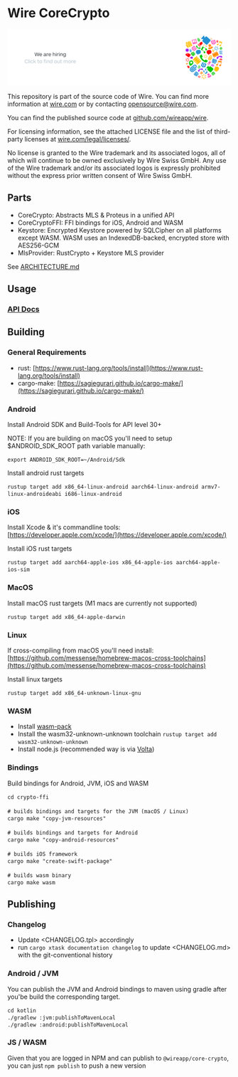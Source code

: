 # Wire CoreCrypto

[![Wire logo](https://github.com/wireapp/wire/blob/master/assets/header-small.png?raw=true)](https://wire.com/jobs/)

This repository is part of the source code of Wire. You can find more information at [wire.com](https://wire.com) or by contacting opensource@wire.com.

You can find the published source code at [github.com/wireapp/wire](https://github.com/wireapp/wire).

For licensing information, see the attached LICENSE file and the list of third-party licenses at [wire.com/legal/licenses/](https://wire.com/legal/licenses/).

No license is granted to the Wire trademark and its associated logos, all of which will continue to be owned exclusively by Wire Swiss GmbH. Any use of the Wire trademark and/or its associated logos is expressly prohibited without the express prior written consent of Wire Swiss GmbH.

## Parts

* CoreCrypto: Abstracts MLS & Proteus in a unified API
* CoreCryptoFFI: FFI bindings for iOS, Android and WASM
* Keystore: Encrypted Keystore powered by SQLCipher on all platforms except WASM. WASM uses an IndexedDB-backed, encrypted store with AES256-GCM
* MlsProvider: RustCrypto + Keystore MLS provider

See [ARCHITECTURE.md](docs/ARCHITECTURE.md)

## Usage

### [API Docs](https://wireapp.github.io/core-crypto/core_crypto/)

## Building

### General Requirements

- rust: [https://www.rust-lang.org/tools/install](https://www.rust-lang.org/tools/install)
- cargo-make: [https://sagiegurari.github.io/cargo-make/](https://sagiegurari.github.io/cargo-make/)

### Android

Install Android SDK and Build-Tools for API level 30+

NOTE: If you are building on macOS you'll need to setup $ANDROID_SDK_ROOT path variable manually:
```ignore
export ANDROID_SDK_ROOT=~/Android/Sdk
```
Install android rust targets
```ignore
rustup target add x86_64-linux-android aarch64-linux-android armv7-linux-androideabi i686-linux-android
```

### iOS

Install Xcode & it's commandline tools: [https://developer.apple.com/xcode/](https://developer.apple.com/xcode/)

Install iOS rust targets

```ignore
rustup target add aarch64-apple-ios x86_64-apple-ios aarch64-apple-ios-sim
```

### MacOS

Install macOS rust targets (M1 macs are currently not supported)
```ignore
rustup target add x86_64-apple-darwin
```

### Linux

If cross-compiling from macOS you'll need install: [https://github.com/messense/homebrew-macos-cross-toolchains](https://github.com/messense/homebrew-macos-cross-toolchains)

Install linux targets

```ignore
rustup target add x86_64-unknown-linux-gnu
```

### WASM

* Install [wasm-pack](https://rustwasm.github.io/wasm-pack/)
* Install the wasm32-unknown-unknown toolchain `rustup target add wasm32-unknown-unknown`
* Install node.js (recommended way is via [Volta](https://volta.sh/))

### Bindings

Build bindings for Android, JVM, iOS and WASM

```ignore
cd crypto-ffi 

# builds bindings and targets for the JVM (macOS / Linux)
cargo make "copy-jvm-resources"

# builds bindings and targets for Android
cargo make "copy-android-resources"

# builds iOS framework
cargo make "create-swift-package"

# builds wasm binary
cargo make wasm
```

## Publishing

### Changelog

* Update <CHANGELOG.tpl> accordingly
* run `cargo xtask documentation changelog` to update <CHANGELOG.md> with the git-conventional history

### Android / JVM

You can publish the JVM and Android bindings to maven using gradle after you'be build the corresponding target.

```ignore
cd kotlin
./gradlew :jvm:publishToMavenLocal
./gradlew :android:publishToMavenLocal
```

### JS / WASM

Given that you are logged in NPM and can publish to `@wireapp/core-crypto`, you can just `npm publish` to push a new version
